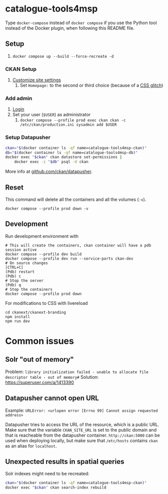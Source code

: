 # catalogue-tools4msp

Type `docker-compose` instead of `docker compose` if you use the Python tool instead of the Docker plugin, when following this README file.

## Setup

1. `docker compose up --build --force-recreate -d`

### CKAN Setup

1. [Customize site settings](http://localhost:5000/ckan-admin/config)
   1. Set `Homepage:` to the second or third choice (because of a [CSS glitch](https://github.com/ckan/ckan/issues/6542))

### Add admin

1. [Login](http://localhost:5000/user/login)
1. Set your user (`$USER`) as administrator
   1. `docker compose --profile prod exec ckan ckan -c /etc/ckan/production.ini sysadmin add $USER`

### Setup Datapusher

```bash
ckan="$(docker container ls -qf name=catalogue-tools4msp-ckan)"
db="$(docker container ls -qf name=catalogue-tools4msp-db)"
docker exec "$ckan" ckan datastore set-permissions |
    docker exec -i "$db" psql -U ckan
```

More info at [github.com/ckan/datapusher](https://github.com/ckan/datapusher).

## Reset

This command will delete all the containers and all the volumes (`-v`).

```
docker compose --profile prod down -v
```

## Development

Run development environment with

```
# This will create the containers, ckan container will have a pdb session active
docker compose --profile dev build
docker compose --profile dev run --service-ports ckan-dev
# On source changes
[CTRL+C]
(Pdb) restart
(Pdb) c
# Stop the server
(Pdb) q
# Stop the containers
docker compose --profile prod down
```

For modifications to CSS with livereload
```
cd ckanext/ckanext-branding
npm install
npm run dev
```

# Common issues

## Solr "out of memory"

Problem: `library initialization failed - unable to allocate file descriptor table - out of memory#`
Solution: https://superuser.com/a/1413390

## Datapusher cannot open URL

Example: `URLError: <urlopen error [Errno 99] Cannot assign requested address>`

Datapusher tries to access the URL of the resource, which is a public URL.
Make sure that the variable `CKAN_SITE_URL` is set to the public domain and that is reacheable from the datapusher container.
`http://ckan:5000` can be used when deploying locally, but make sure that `/etc/hosts` contains `ckan` as an alias for `localhost`.

## Unexpected results in spatial queries

Solr indexes might need to be recreated:

```bash
ckan="$(docker container ls -qf name=catalogue-tools4msp-ckan)"
docker exec "$ckan" ckan search-index rebuild
```
